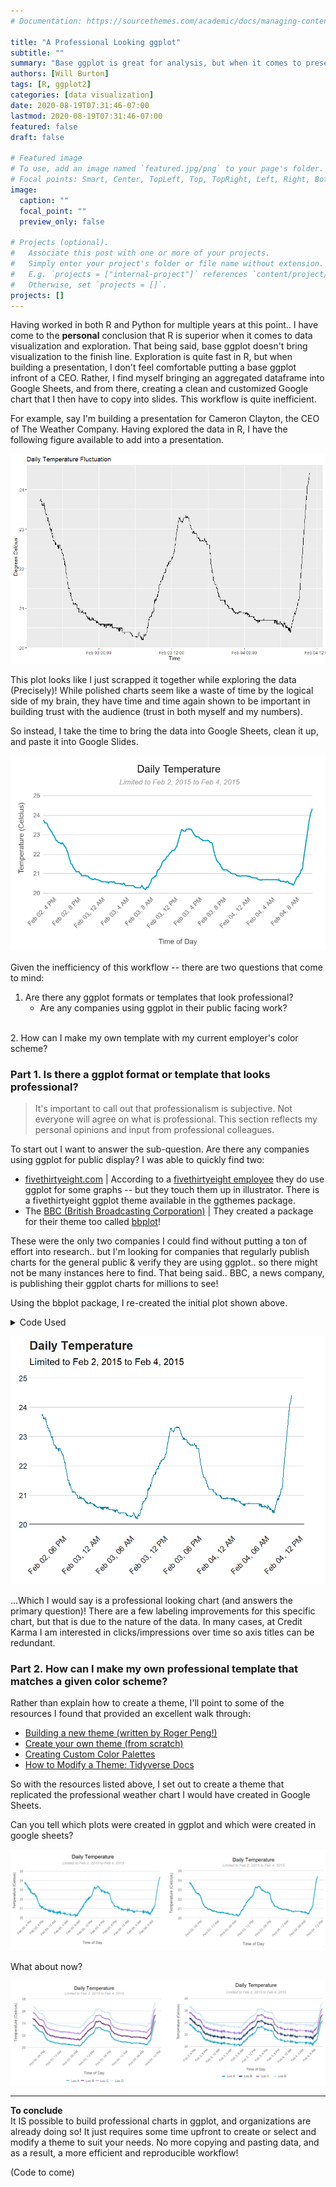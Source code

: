 ```yaml
---
# Documentation: https://sourcethemes.com/academic/docs/managing-content/

title: "A Professional Looking ggplot"
subtitle: ""
summary: "Base ggplot is great for analysis, but when it comes to presentations.. I don't feel comfortable putting it in front of a CEO" 
authors: [Will Burton]
tags: [R, ggplot2]
categories: [data visualization]
date: 2020-08-19T07:31:46-07:00
lastmod: 2020-08-19T07:31:46-07:00
featured: false
draft: false

# Featured image
# To use, add an image named `featured.jpg/png` to your page's folder.
# Focal points: Smart, Center, TopLeft, Top, TopRight, Left, Right, BottomLeft, Bottom, BottomRight.
image:
  caption: ""
  focal_point: ""
  preview_only: false

# Projects (optional).
#   Associate this post with one or more of your projects.
#   Simply enter your project's folder or file name without extension.
#   E.g. `projects = ["internal-project"]` references `content/project/deep-learning/index.md`.
#   Otherwise, set `projects = []`.
projects: []
---
```


Having worked in both R and Python for multiple years at this point.. I have come to the **personal** conclusion that R is superior when it comes to data visualization and exploration. That being said, base ggplot doesn't bring visualization to the finish line. Exploration is quite fast in R, but when building a presentation, I don't feel comfortable putting a base ggplot infront of a CEO. Rather, I find myself bringing an aggregated dataframe into Google Sheets, and from there, creating a clean and customized Google chart that I then have to copy into slides. This workflow is quite inefficient.

For example, say I'm building a presentation for Cameron Clayton, the CEO of The Weather Company. Having explored the data in R, I have the following figure available to add into a presentation.


<span style="display:block;text-align:center">![](./base_ggplot.png)</span>


This plot looks like I just scrapped it together while exploring the data (Precisely)! While polished charts seem like a waste of time by the logical side of my brain, they have time and time again shown to be important in building trust with the audience (trust in both myself and my numbers). <br>

So instead, I take the time to bring the data into Google Sheets, clean it up, and paste it into Google Slides.

<span style="display:block;text-align:center">![](./clean_daily_temp.PNG)</span>

Given the inefficiency of this workflow -- there are two questions that come to mind:  
1. Are there any ggplot formats or templates that look professional?
    * Are any companies using ggplot in their public facing work? <br> 
<br>
2. How can I make my own template with my current employer's color scheme?

### Part 1.  Is there a ggplot format or template that looks professional?
> It's important to call out that professionalism is subjective. Not everyone will agree on what is professional. This section reflects my personal opinions and input from professional colleagues.

To start out I want to answer the sub-question. Are there any companies using ggplot for public display? I was able to quickly find two:
* [fivethirtyeight.com](https://fivethirtyeight.com/) | According to a [fivethirtyeight employee](https://www.reddit.com/r/statistics/comments/2jon2b/anyone_knows_how_are_made_the_graphs_on/) they do use ggplot for some graphs -- but they touch them up in illustrator. There is a fivethirtyeight ggplot theme available in the ggthemes package.
* The [BBC (British Broadcasting Corporation)](https://medium.com/bbc-visual-and-data-journalism/how-the-bbc-visual-and-data-journalism-team-works-with-graphics-in-r-ed0b35693535) | They created a package for their theme too called [bbplot](https://github.com/bbc/bbplot)!

These were the only two companies I could find without putting a ton of effort into research.. but I'm looking for companies that regularly publish charts for the general public & verify they are using ggplot.. so there might not be many instances here to find. That being said.. BBC, a news company, is publishing their ggplot charts for millions to see! 

Using the bbplot package, I re-created the initial plot shown above. 

<details><summary>Code Used</summary>
<p>

```R
library(tidyverse)
library(bbplot)

df %>%
  ggplot(aes(x = time_of_day, y = Temperature)) +
  geom_line() +
  labs(title = 'Daily Temperature',
       subtitle = 'Limited to Feb 2, 2015 to Feb 4, 2015') + 
  bbc_style() +
  theme(plot.margin = margin(10, 50, 10, 20), axis.text.x = element_text(angle = 45, hjust = 1))+
  geom_hline(yintercept = 20, size = 1, colour="#333333") +
  geom_line(colour = "#1380A1", size = 1) +
  scale_x_datetime(date_labels = "%b %d, %I %p",breaks = scales::pretty_breaks(n = 7)) + 
  ylim(NA,25)
```
</p>
</details>

<span style="display:block;text-align:center">![](./bbc_plot1.png)</span>


...Which I would say is a professional looking chart (and answers the primary question)! There are a few labeling improvements for this specific chart, but that is due to the nature of the data. In many cases, at Credit Karma I am interested in clicks/impressions over time so axis titles can be redundant.




### Part 2.  How can I make my own professional template that matches a given color scheme?
Rather than explain how to create a theme, I'll point to some of the resources I found that provided an excellent walk through:
* [Building a new theme (written by Roger Peng!)](https://bookdown.org/rdpeng/RProgDA/building-a-new-theme.html)
* [Create your own theme (from scratch)](https://emanuelaf.github.io/own-ggplot-theme.html)
* [Creating Custom Color Palettes](https://drsimonj.svbtle.com/creating-corporate-colour-palettes-for-ggplot2)
* [How to Modify a Theme: Tidyverse Docs](https://ggplot2.tidyverse.org/reference/theme.html)

So with the resources listed above, I set out to create a theme that replicated the professional weather chart I would have created in Google Sheets.

Can you tell which plots were created in ggplot and which were created in google sheets?


<span style="display:block;text-align:center">![](./R_sheets_comp1.PNG)</span>


What about now?


<span style="display:block;text-align:center">![](./R_sheets_comp2.PNG)</span>

***

**To conclude** <br> 
It IS possible to build professional charts in ggplot, and organizations are already doing so! It just requires some time upfront to create or select and modify a theme to suit your needs. No more copying and pasting data, and as a result, a more efficient and reproducible workflow!

(Code to come)

